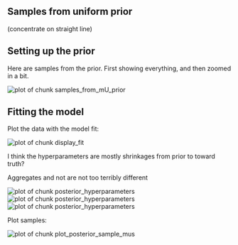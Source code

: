 



## Samples from uniform prior 

(concentrate on straight line)

## Setting up the prior

Here are samples from the prior. First showing everything, and then zoomed in a bit.

![plot of chunk samples_from_mU_prior](figure/samples_from_mU_prior.png) 


## Fitting the model




Plot the data with the model fit:

![plot of chunk display_fit](figure/display_fit.png) 


I think the hyperparameters are mostly shrinkages from prior to toward truth?

Aggregates and not are not too terribly different

![plot of chunk posterior_hyperparameters](figure/posterior_hyperparameters1.png) ![plot of chunk posterior_hyperparameters](figure/posterior_hyperparameters2.png) ![plot of chunk posterior_hyperparameters](figure/posterior_hyperparameters3.png) 


Plot samples:

![plot of chunk plot_posterior_sample_mus](figure/plot_posterior_sample_mus.png) 

